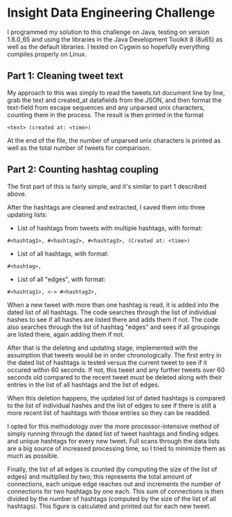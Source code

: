 # Insight Data Engineering Challenge
I programmed my solution to this challenge on Java, testing on version 1.8.0_65 and using the libraries in the Java Development Toolkit 8 (8u65) as well as the default libraries. I tested on Cygwin so hopefully everything compiles properly on Linux.

## Part 1: Cleaning tweet text
My approach to this was simply to read the tweets.txt document line by line, grab the text and created_at datafields from the JSON, and then format the text-field from escape sequences and any unparsed unix characters, counting them in the process. The result is then printed in the format 
```
<text> (created at: <time>)
```

At the end of the file, the number of unparsed unix characters is printed as well as the total number of tweets for comparison.

## Part 2: Counting hashtag coupling
The first part of this is fairly simple, and it's similar to part 1 described above.

After the hashtags are cleaned and extracted, I saved them into three updating lists:

- List of hashtags from tweets with multiple hashtags, with format: 
```
#<hashtag1>, #<hashtag2>, #<hashtag3>, (Created at: <time>)
```
- List of all hashtags, with format: 
```
#<hashtag>,
```
- List of all "edges", with format:
```
#<hashtag1>, <-> #<hashtag2>,
```
  
When a new tweet with more than one hashtag is read, it is added into the dated list of all hashtags. The code searches through the list of individual hashes to see if all hashes are listed there and adds them if not. The code also searches through the list of hashtag "edges" and sees if all groupings are listed there, again adding them if not.

After that is the deleting and updating stage, implemented with the assumption that tweets would be in order chronologically. The first entry in the dated list of hashtags is tested versus the current tweet to see if it occured within 60 seconds. If not, this tweet and any further tweets over 60 seconds old compared to the recent tweet must be deleted along with their entries in the list of all hashtags and the list of edges. 

When this deletion happens, the updated list of dated hashtags is compared to the list of individual hashes and the list of edges to see if there is still a more recent list of hashtags with those entries so they can be readded.

I opted for this methodology over the more processor-intensive method of simply running through the dated list of tweet hashtags and finding edges and unique hashtags for every new tweet. Full scans through the data lists are a big source of increased processing time, so I tried to minimize them as much as possible. 

Finally, the list of all edges is counted (by computing the size of the list of edges) and multiplied by two; this represents the total amount of connections, each unique edge reaches out and increments the number of connections for two hashtags by one each. This sum of connections is then divided by the number of hashtags (computed by the size of the list of all hashtags). This figure is calculated and printed out for each new tweet.
